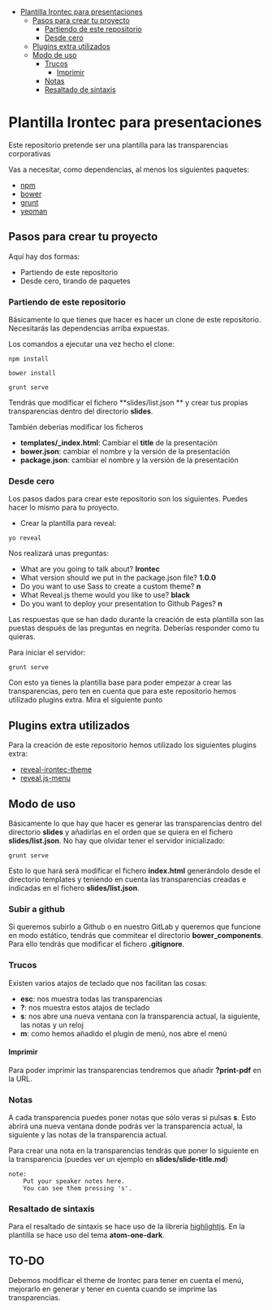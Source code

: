 <!-- TOC depthFrom:1 depthTo:6 withLinks:1 updateOnSave:1 orderedList:0 -->

- [Plantilla Irontec para presentaciones](#plantilla-irontec-para-presentaciones)
	- [Pasos para crear tu proyecto](#pasos-para-crear-tu-proyecto)
		- [Partiendo de este repositorio](#partiendo-de-este-repositorio)
		- [Desde cero](#desde-cero)
	- [Plugins extra utilizados](#plugins-extra-utilizados)
	- [Modo de uso](#modo-de-uso)
		- [Trucos](#trucos)
			- [Imprimir](#imprimir)
		- [Notas](#notas)
		- [Resaltado de sintaxis](#resaltado-de-sintaxis)

<!-- /TOC -->

# Plantilla Irontec para presentaciones
Este repositorio pretende ser una plantilla para las transparencias corporativas

Vas a necesitar, como dependencias, al menos los siguientes paquetes:
* [npm](https://www.npmjs.com/)
* [bower](https://bower.io/)
* [grunt](https://gruntjs.com/)
* [yeoman](http://yeoman.io/)


## Pasos para crear tu proyecto
Aquí hay dos formas:
* Partiendo de este repositorio
* Desde cero, tirando de paquetes

### Partiendo de este repositorio
Básicamente lo que tienes que hacer es hacer un clone de este repositorio. Necesitarás las dependencias arriba expuestas.

Los comandos a ejecutar una vez hecho el clone:

```
npm install

bower install

grunt serve
```

Tendrás que modificar el fichero **slides/list.json ** y crear tus propias transparencias dentro del directorio **slides**.

También deberías modificar los ficheros
* **templates/_index.html**: Cambiar el **title** de la presentación
* **bower.json**: cambiar el nombre y la versión de la presentación
* **package.json**: cambiar el nombre y la versión de la presentación

### Desde cero
Los pasos dados para crear este repositorio son los siguientes. Puedes hacer lo mismo para tu proyecto.

* Crear la plantilla para reveal:

```
yo reveal
```

Nos realizará unas preguntas:
* What are you going to talk about? **Irontec**
* What version should we put in the package.json file? **1.0.0**
* Do you want to use Sass to create a custom theme? **n**
* What Reveal.js theme would you like to use? **black**
* Do you want to deploy your presentation to Github Pages? **n**

Las respuestas que se han dado durante la creación de esta plantilla son las puestas después de las preguntas en negrita. Deberías responder como tu quieras.

Para iniciar el servidor:

```
grunt serve
```

Con esto ya tienes la plantilla base para poder empezar a crear las transparencias, pero ten en cuenta que para este repositorio hemos utilizado plugins extra. Mira el siguiente punto

## Plugins extra utilizados
Para la creación de este repositorio hemos utilizado los siguientes plugins extra:
* [reveal-irontec-theme](https://github.com/irontec/reveal-irontec-theme)
* [reveal.js-menu](https://github.com/denehyg/reveal.js-menu)


## Modo de uso
Básicamente lo que hay que hacer es generar las transparencias dentro del directorio **slides** y añadirlas en el orden que se quiera en el fichero **slides/list.json**. No hay que olvidar tener el servidor inicializado:

```
grunt serve
```

Esto lo que hará será modificar el fichero **index.html** generándolo desde el directorio templates y teniendo en cuenta las transparencias creadas e indicadas en el fichero **slides/list.json**.


### Subir a github
Si queremos subirlo a Github o en nuestro GitLab y queremos que funcione en modo estático, tendrás que commitear el directorio **bower_components**. Para ello tendrás que modificar el fichero **.gitignore**.

### Trucos
Existen varios atajos de teclado que nos facilitan las cosas:
* **esc**: nos muestra todas las transparencias
* **?**: nos muestra estos atajos de teclado
* **s**: nos abre una nueva ventana con la transparencia actual, la siguiente, las notas y un reloj
* **m**: como hemos añadido el plugin de menú, nos abre el menú

#### Imprimir
Para poder imprimir las transparencias tendremos que añadir **?print-pdf** en la URL.

### Notas
A cada transparencia puedes poner notas que sólo veras si pulsas **s**. Esto abrirá una nueva ventana donde podrás ver la transparencia actual, la siguiente y las notas de la transparencia actual.

Para crear una nota en la transparencias tendrás que poner lo siguiente en la transparencia (puedes ver un ejemplo en **slides/slide-title.md**)

    note:
        Put your speaker notes here.
        You can see them pressing 's'.

### Resaltado de sintaxis
Para el resaltado de sintaxis se hace uso de la librería [highlightjs](https://highlightjs.org/). En la plantilla se hace uso del tema **atom-one-dark**.

## TO-DO
Debemos modificar el theme de Irontec para tener en cuenta el menú, mejorarlo en generar y tener en cuenta cuando se imprime las transparencias.

